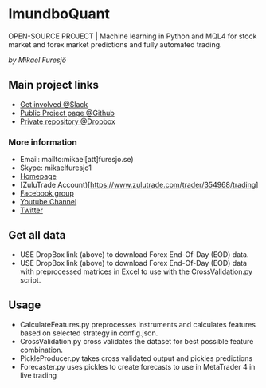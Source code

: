 # ImundboQuant

OPEN-SOURCE PROJECT | Machine learning in Python and MQL4 for stock market and forex market predictions and fully automated trading.

*by Mikael Furesjö*

## Main project links
- [Get involved @Slack](https://imundboquant.slack.com)
- [Public Project page @Github](https://github.com/MikaelFuresjo/ImundboQuant)
- [Private repository @Dropbox](https://www.dropbox.com/sh/qemina178goedax/AABa0C0JmJpG4hIG8jLaaYaua?dl=0)

### More information
- Email: mailto:mikael[att]furesjo.se)
- Skype: mikaelfuresjo1
- [Homepage](http://www.beststrategies4trading.com/)
- [ZuluTrade Account)[https://www.zulutrade.com/trader/354968/trading]
- [Facebook group](https://www.facebook.com/groups/Borsrobotar/)
- [Youtube Channel](https://www.youtube.com/user/FuresjoFinancialTrad/videos)
- [Twitter](https://twitter.com/Mikael_Furesjo)


## Get all data
- USE DropBox link (above) to download Forex End-Of-Day (EOD) data.
- USE DropBox link (above) to download Forex End-Of-Day (EOD) data with preprocessed matrices in Excel to use with the CrossValidation.py script.

## Usage
- CalculateFeatures.py preprocesses instruments and calculates features based on selected strategy in config.json.
- CrossValidation.py cross validates the dataset for best possible feature combination.
- PickleProducer.py takes cross validated output and pickles predictions
- Forecaster.py uses pickles to create forecasts to use in MetaTrader 4 in live trading
